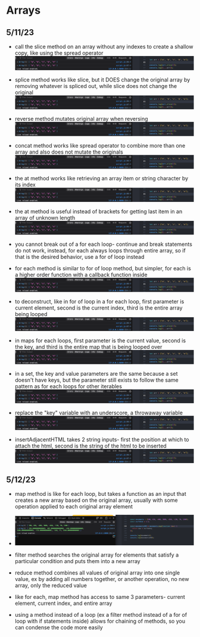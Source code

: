 # Arrays

## 5/11/23

- call the slice method on an array without any indexes to create a shallow copy, like using the spread operator
![alt](images/11-arrays/2023-05-11-1.png)

- splice method works like slice, but it DOES change the original array by removing whatever is spliced out, while slice does not change the original
![alt](images/11-arrays/2023-05-11-1.png)

- reverse method mutates original array when reversing
![alt](images/11-arrays/2023-05-11-1.png)

- concat method works like spread operator to combine more than one array and also does not mutate the originals
![alt](images/11-arrays/2023-05-11-1.png)

- the at method works like retrieving an array item or string character by its index
![alt](images/11-arrays/2023-05-11-1.png)

- the at method is useful instead of brackets for getting last item in an array of unknown length
![alt](images/11-arrays/2023-05-11-1.png)

- you cannot break out of a for each loop- continue and break statements do not work, instead, for each always loops through entire array, so if that is the desired behavior, use a for of loop instead

- for each method is similar to for of loop method, but simpler, for each is a higher order function with a callback function inside
![alt](images/11-arrays/2023-05-11-1.png)

- to deconstruct, like in for of loop in a for each loop, first parameter is current element, second is the current index, third is the entire array being looped
![alt](images/11-arrays/2023-05-11-1.png)

- in maps for each loops, first parameter is the current value, second is the key, and third is the entire map that is being looped over
![alt](images/11-arrays/2023-05-11-1.png)

- in a set, the key and value parameters are the same because a set doesn't have keys, but the parameter still exists to follow the same pattern as for each loops for other iterables
![alt](images/11-arrays/2023-05-11-1.png)

- replace the "key" variable with an underscore, a throwaway variable
![alt](images/11-arrays/2023-05-11-1.png)

- insertAdjacentHTML takes 2 string inputs- first the position at which to attach the html, second is the string of the html to be inserted
![alt](images/11-arrays/2023-05-11-1.png)

## 5/12/23

- map method is like for each loop, but takes a function as an input that creates a new array based on the original array, usually with some operation applied to each original array element
- ![alt](images/11-arrays/2023-05-12-1.png)

- filter method searches the original array for elements that satisfy a particular condition and puts them into a new array

- reduce method combines all values of original array into one single value, ex by adding all numbers together, or another operation, no new array, only the reduced value

- like for each, map method has access to same 3 parameters- current element, current index, and entire array

- using a method instead of a loop (ex a filter method instead of a for of loop with if statements inside) allows for chaining of methods, so you can condense the code more easily
